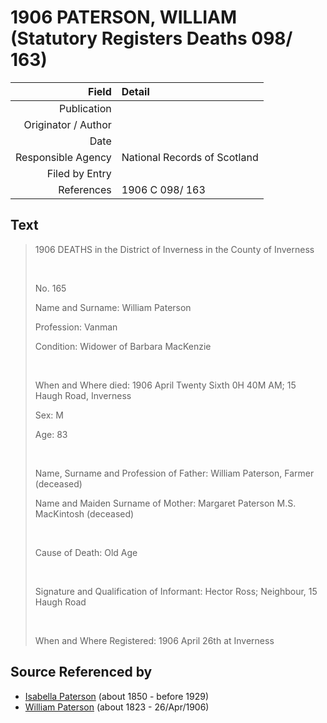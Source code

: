 ﻿---
layout: page
permalink: /sources/s35468592
---

# 1906 PATERSON, WILLIAM (Statutory Registers Deaths 098/ 163)

Field | Detail
---:|:---
Publication | 
Originator / Author | 
Date | 
Responsible Agency | National Records of Scotland
Filed by Entry | 
References | 1906 C 098/ 163

## Text

> 1906 DEATHS in the District of Inverness in the County of Inverness
>
> <br/>
>
> No. 165
>
> Name and Surname: William Paterson
>
> Profession: Vanman
>
> Condition: Widower of Barbara MacKenzie
>
> <br/>
>
> When and Where died: 1906 April Twenty Sixth 0H 40M AM; 15 Haugh Road, Inverness
>
> Sex: M
>
> Age: 83
>
> <br/>
>
> Name, Surname and Profession of Father: William Paterson, Farmer (deceased)
>
> Name and Maiden Surname of Mother: Margaret Paterson M.S. MacKintosh (deceased)
>
> <br/>
>
> Cause of Death: Old Age
>
> <br/>
>
> Signature and Qualification of Informant: Hector Ross; Neighbour, 15 Haugh Road
>
> <br/>
>
> When and Where Registered: 1906 April 26th at Inverness
>

## Source Referenced by

* [Isabella Paterson](../people/@24882788@-isabella-paterson-b1850-d1929.md) (about 1850 - before 1929)
* [William Paterson](../people/@55148620@-william-paterson-b1823-d1906-4-26.md) (about 1823 - 26/Apr/1906)
